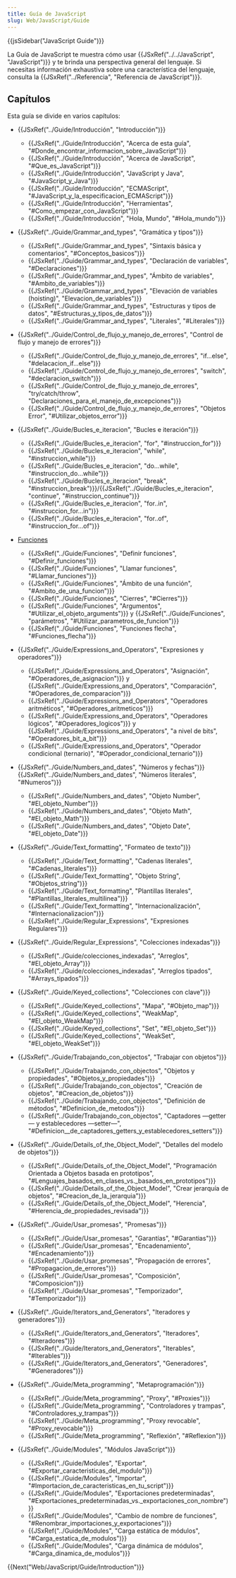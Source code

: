 ```yaml
---
title: Guía de JavaScript
slug: Web/JavaScript/Guide
---
```


{{jsSidebar("JavaScript Guide")}}

La Guía de JavaScript te muestra cómo usar {{JSxRef("../../JavaScript", "JavaScript")}} y te brinda una perspectiva general del lenguaje. Si necesitas información exhaustiva sobre una característica del lenguaje, consulta la {{JSxRef("../Referencia", "Referencia de JavaScript")}}.

## Capítulos

Esta guía se divide en varios capítulos:

- {{JSxRef("../Guide/Introducción", "Introducción")}}
  - {{JSxRef("../Guide/Introducción", "Acerca de esta guía", "#Donde_encontrar_informacion_sobre_JavaScript")}}
  - {{JSxRef("../Guide/Introducción", "Acerca de JavaScript", "#Que_es_JavaScript")}}
  - {{JSxRef("../Guide/Introducción", "JavaScript y Java", "#JavaScript_y_Java")}}
  - {{JSxRef("../Guide/Introducción", "ECMAScript", "#JavaScript_y_la_especificacion_ECMAScript")}}
  - {{JSxRef("../Guide/Introducción", "Herramientas", "#Como_empezar_con_JavaScript")}}
  - {{JSxRef("../Guide/Introducción", "Hola, Mundo", "#Hola_mundo")}}

- {{JSxRef("../Guide/Grammar_and_types", "Gramática y tipos")}}
  - {{JSxRef("../Guide/Grammar_and_types", "Sintaxis básica y comentarios", "#Conceptos_basicos")}}
  - {{JSxRef("../Guide/Grammar_and_types", "Declaración de variables", "#Declaraciones")}}
  - {{JSxRef("../Guide/Grammar_and_types", "Ámbito de variables", "#Ambito_de_variables")}}
  - {{JSxRef("../Guide/Grammar_and_types", "Elevación de variables (hoisting)", "Elevacion_de_variables")}}
  - {{JSxRef("../Guide/Grammar_and_types", "Estructuras y tipos de datos", "#Estructuras_y_tipos_de_datos")}}
  - {{JSxRef("../Guide/Grammar_and_types", "Literales", "#Literales")}}

- {{JSxRef("../Guide/Control_de_flujo_y_manejo_de_errores", "Control de flujo y manejo de errores")}}
  - {{JSxRef("../Guide/Control_de_flujo_y_manejo_de_errores", "if...else", "#delacacion_if...else")}}
  - {{JSxRef("../Guide/Control_de_flujo_y_manejo_de_errores", "switch", "#declaracion_switch")}}
  - {{JSxRef("../Guide/Control_de_flujo_y_manejo_de_errores", "try/catch/throw", "Declaraciones_para_el_manejo_de_excepciones")}}
  - {{JSxRef("../Guide/Control_de_flujo_y_manejo_de_errores", "Objetos Error", "#Utilizar_objetos_error")}}

- {{JSxRef("../Guide/Bucles_e_iteracion", "Bucles e iteración")}}
  - {{JSxRef("../Guide/Bucles_e_iteracion", "for", "#instruccion_for")}}
  - {{JSxRef("../Guide/Bucles_e_iteracion", "while", "#instruccion_while")}}
  - {{JSxRef("../Guide/Bucles_e_iteracion", "do...while", "#instruccion_do...while")}}
  - {{JSxRef("../Guide/Bucles_e_iteracion", "break", "#instruccion_break")}}/{{JSxRef("../Guide/Bucles_e_iteracion", "continue", "#instruccion_continue")}}
  - {{JSxRef("../Guide/Bucles_e_iteracion", "for..in", "#instruccion_for...in")}}
  - {{JSxRef("../Guide/Bucles_e_iteracion", "for..of", "#instruccion_for...of")}}

- [Funciones](/es/docs/Web/JavaScript/Guide/Functions)
  - {{JSxRef("../Guide/Funciones", "Definir funciones", "#Definir_funciones")}}
  - {{JSxRef("../Guide/Funciones", "Llamar funciones", "#Llamar_funciones")}}
  - {{JSxRef("../Guide/Funciones", "Ámbito de una función", "#Ambito_de_una_funcion")}}
  - {{JSxRef("../Guide/Funciones", "Cierres", "#Cierres")}}
  - {{JSxRef("../Guide/Funciones", "Argumentos", "#Utilizar_el_objeto_arguments")}} y {{JSxRef("../Guide/Funciones", "parámetros", "#Utilizar_parametros_de_funcion")}}
  - {{JSxRef("../Guide/Funciones", "Funciones flecha", "#Funciones_flecha")}}

- {{JSxRef("../Guide/Expressions_and_Operators", "Expresiones y operadores")}}
  - {{JSxRef("../Guide/Expressions_and_Operators", "Asignación", "#Operadores_de_asignacion")}} y {{JSxRef("../Guide/Expressions_and_Operators", "Comparación", "#Operadores_de_comparacion")}}
  - {{JSxRef("../Guide/Expressions_and_Operators", "Operadores aritméticos", "#Operadores_aritmeticos")}}
  - {{JSxRef("../Guide/Expressions_and_Operators", "Operadores lógicos", "#Operadores_logicos")}} y {{JSxRef("../Guide/Expressions_and_Operators", "a nivel de bits", "#Operadores_bit_a_bit")}}
  - {{JSxRef("../Guide/Expressions_and_Operators", "Operador condicional (ternario)", "#Operador_condicional_ternario")}}

- {{JSxRef("../Guide/Numbers_and_dates", "Números y fechas")}}{{JSxRef("../Guide/Numbers_and_dates", "Números literales", "#Numeros")}}
  - {{JSxRef("../Guide/Numbers_and_dates", "Objeto Number", "#El_objeto_Number")}}
  - {{JSxRef("../Guide/Numbers_and_dates", "Objeto Math", "#El_objeto_Math")}}
  - {{JSxRef("../Guide/Numbers_and_dates", "Objeto Date", "#El_objeto_Date")}}

- {{JSxRef("../Guide/Text_formatting", "Formateo de texto")}}
  - {{JSxRef("../Guide/Text_formatting", "Cadenas literales", "#Cadenas_literales")}}
  - {{JSxRef("../Guide/Text_formatting", "Objeto String", "#Objetos_string")}}
  - {{JSxRef("../Guide/Text_formatting", "Plantillas literales", "#Plantillas_literales_multilinea")}}
  - {{JSxRef("../Guide/Text_formatting", "Internacionalización", "#Internacionalizacion")}}
  - {{JSxRef("../Guide/Regular_Expressions", "Expresiones Regulares")}}

- {{JSxRef("../Guide/Regular_Expressions", "Colecciones indexadas")}}
  - {{JSxRef("../Guide/colecciones_indexadas", "Arreglos", "#El_objeto_Array")}}
  - {{JSxRef("../Guide/colecciones_indexadas", "Arreglos tipados", "#Arrays_tipados")}}

- {{JSxRef("../Guide/Keyed_collections", "Colecciones con clave")}}
  - {{JSxRef("../Guide/Keyed_collections", "Mapa", "#Objeto_map")}}
  - {{JSxRef("../Guide/Keyed_collections", "WeakMap", "#El_objeto_WeakMap")}}
  - {{JSxRef("../Guide/Keyed_collections", "Set", "#El_objeto_Set")}}
  - {{JSxRef("../Guide/Keyed_collections", "WeakSet", "#El_objeto_WeakSet")}}

- {{JSxRef("../Guide/Trabajando_con_objectos", "Trabajar con objetos")}}
  - {{JSxRef("../Guide/Trabajando_con_objectos", "Objetos y propiedades", "#Objetos_y_propiedades")}}
  - {{JSxRef("../Guide/Trabajando_con_objectos", "Creación de objetos", "#Creacion_de_objetos")}}
  - {{JSxRef("../Guide/Trabajando_con_objectos", "Definición de métodos", "#Definicion_de_metodos")}}
  - {{JSxRef("../Guide/Trabajando_con_objectos", "Captadores —getter— y establecedores —setter—", "#Definicion__de_captadores_getters_y_establecedores_setters")}}

- {{JSxRef("../Guide/Details_of_the_Object_Model", "Detalles del modelo de objetos")}}
  - {{JSxRef("../Guide/Details_of_the_Object_Model", "Programación Orientada a Objetos basada en prototipos", "#Lenguajes_basados_en_clases_vs._basados_en_prototipos")}}
  - {{JSxRef("../Guide/Details_of_the_Object_Model", "Crear jerarquía de objetos", "#Creacion_de_la_jerarquia")}}
  - {{JSxRef("../Guide/Details_of_the_Object_Model", "Herencia", "#Herencia_de_propiedades_revisada")}}

- {{JSxRef("../Guide/Usar_promesas", "Promesas")}}
  - {{JSxRef("../Guide/Usar_promesas", "Garantías", "#Garantias")}}
  - {{JSxRef("../Guide/Usar_promesas", "Encadenamiento", "#Encadenamiento")}}
  - {{JSxRef("../Guide/Usar_promesas", "Propagación de errores", "#Propagacion_de_errores")}}
  - {{JSxRef("../Guide/Usar_promesas", "Composición", "#Composicion")}}
  - {{JSxRef("../Guide/Usar_promesas", "Temporizador", "#Temporizador")}}

- {{JSxRef("../Guide/Iterators_and_Generators", "Iteradores y generadores")}}
  - {{JSxRef("../Guide/Iterators_and_Generators", "Iteradores", "#Iteradores")}}
  - {{JSxRef("../Guide/Iterators_and_Generators", "Iterables", "#Iterables")}}
  - {{JSxRef("../Guide/Iterators_and_Generators", "Generadores", "#Generadores")}}

- {{JSxRef("../Guide/Meta_programming", "Metaprogramación")}}
  - {{JSxRef("../Guide/Meta_programming", "Proxy", "#Proxies")}}
  - {{JSxRef("../Guide/Meta_programming", "Controladores y trampas", "#Controladores_y_trampas")}}
  - {{JSxRef("../Guide/Meta_programming", "Proxy revocable", "#Proxy_revocable")}}
  - {{JSxRef("../Guide/Meta_programming", "Reflexión", "#Reflexion")}}

- {{JSxRef("../Guide/Modules", "Módulos JavaScript")}}
  - {{JSxRef("../Guide/Modules", "Exportar", "#Exportar_caracteristicas_del_modulo")}}
  - {{JSxRef("../Guide/Modules", "Importar", "#Importacion_de_caracteristicas_en_tu_script")}}
  - {{JSxRef("../Guide/Modules", "Exportaciones predeterminadas", "#Exportaciones_predeterminadas_vs._exportaciones_con_nombre")}}
  - {{JSxRef("../Guide/Modules", "Cambio de nombre de funciones", "#Renombrar_importaciones_y_exportaciones")}}
  - {{JSxRef("../Guide/Modules", "Carga estática de módulos", "#Carga_estatica_de_modulos")}}
  - {{JSxRef("../Guide/Modules", "Carga dinámica de módulos", "#Carga_dinamica_de_modulos")}}

{{Next("Web/JavaScript/Guide/Introduction")}}
